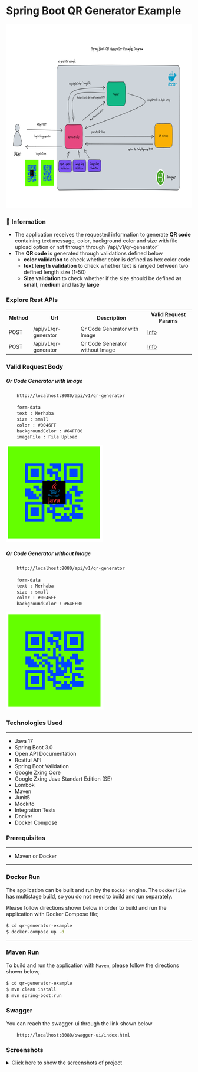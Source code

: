 # Spring Boot QR Generator Example

<img src="screenshots/main_image.PNG" alt="Main Information" width="800" height="500">

### 📖 Information

<ul style="list-style-type:disc">
  <li>The application receives the requested information to generate <b>QR code</b> containing text message, color, background color and size with file upload option or not through through `/api/v1/qr-generator`</li> 
  <li>The <b>QR code</b> is generated through validations defined below 
       <ul>
            <li><b>color validation</b> to check whether color is defined as hex color code</li>
            <li><b>text length validation</b> to check whether text is ranged between two defined length size (1-50)</li>
            <li><b>Size validation</b> to check whether if the size should be defined as <b>small</b>, <b>medium</b> and lastly <b>large</b></li>
       </ul>
  </li>
</ul>

### Explore Rest APIs

<table style="width:100%">
  <tr>
      <th>Method</th>
      <th>Url</th>
      <th>Description</th>
      <th>Valid Request Params</th>
  </tr>
  <tr>
      <td>POST</td>
      <td>/api/v1/qr-generator</td>
      <td>Qr Code Generator with Image</td>
      <td><a href="README.md#qrcodegeneratorwithimage">Info</a></td>
  </tr>
  <tr>
      <td>POST</td>
      <td>/api/v1/qr-generator</td>
      <td>Qr Code Generator without Image</td>
      <td><a href="README.md#qrcodegeneratorwithoutimage">Info</a></td>
  </tr>
</table>

### Valid Request Body

##### <a id="qrcodegeneratorwithimage"> Qr Code Generator with Image
```
    http://localhost:8080/api/v1/qr-generator
    
    form-data
    text : Merhaba
    size : small
    color : #0046FF
    backgroundColor : #64FF00
    imageFile : File Upload
```
<img src="screenshots/qr_code_1.PNG" alt="Main Information">

##### <a id="qrcodegeneratorwithoutimage"> Qr Code Generator without Image
```
    http://localhost:8080/api/v1/qr-generator
    
    form-data
    text : Merhaba
    size : small
    color : #0046FF
    backgroundColor : #64FF00
```
<img src="screenshots/qr_code_2.PNG" alt="Main Information">

### Technologies Used

---
- Java 17
- Spring Boot 3.0
- Open API Documentation
- Restful API
- Spring Boot Validation
- Google Zxing Core
- Google Zxing Java Standart Edition (SE)
- Lombok
- Maven
- Junit5
- Mockito
- Integration Tests
- Docker
- Docker Compose

### Prerequisites

---
- Maven or Docker
---

### Docker Run
The application can be built and run by the `Docker` engine. The `Dockerfile` has multistage build, so you do not need to build and run separately.

Please follow directions shown below in order to build and run the application with Docker Compose file;

```sh
$ cd qr-generator-example
$ docker-compose up -d
```

---
### Maven Run
To build and run the application with `Maven`, please follow the directions shown below;

```sh
$ cd qr-generator-example
$ mvn clean install
$ mvn spring-boot:run
```

### Swagger
You can reach the swagger-ui through the link shown below
```
    http://localhost:8080/swagger-ui/index.html
```

### Screenshots

<details>
<summary>Click here to show the screenshots of project</summary>
    <p> Figure 1 </p>
    <img src ="screenshots/screenshot_1.PNG">
    <p> Figure 2 </p>
    <img src ="screenshots/screenshot_2.PNG">
    <p> Figure 3 </p>
    <img src ="screenshots/screenshot_3.PNG">
    <p> Figure 4 </p>
    <img src ="screenshots/screenshot_4.PNG">
    <p> Figure 5 </p>
    <img src ="screenshots/screenshot_5.PNG">
    <p> Figure 6 </p>
    <img src ="screenshots/screenshot_6.PNG">
    <p> Figure 7 </p>
    <img src ="screenshots/screenshot_7.PNG">
</details>